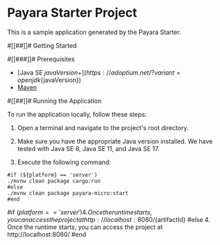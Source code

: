 # Payara Starter Project

This is a sample application generated by the Payara Starter.

#[[##]]# Getting Started

#[[###]]# Prerequisites

- [Java SE ${javaVersion}+](https://adoptium.net/?variant=openjdk${javaVersion})
- [Maven](https://maven.apache.org/download.cgi)

#[[##]]# Running the Application

To run the application locally, follow these steps:

1. Open a terminal and navigate to the project's root directory.

2. Make sure you have the appropriate Java version installed. We have tested with Java SE 8, Java SE 11, and Java SE 17.

3. Execute the following command:

```
#if (${platform} == 'server')
./mvnw clean package cargo:run
#else
./mvnw clean package payara-micro:start
#end
```

#if (${platform} == 'server')
4. Once the runtime starts, you can access the project at http://localhost:8080/${artifactId}
#else
4. Once the runtime starts, you can access the project at http://localhost:8080/
#end